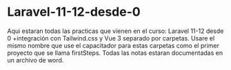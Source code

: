 # Laravel-11-12-desde-0

Aqui estaran todas las practicas que vienen en el curso: Laravel 11-12 desde 0 +integración con Tailwind.css y Vue 3 separado por carpetas.
Usare el mismo nombre que use el capacitador para estas carpetas como el primer proyecto que se llama firstSteps.
Todas las notas estaran documentadas en un archivo de word.
